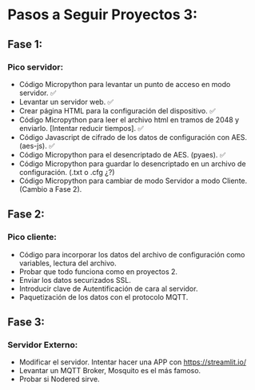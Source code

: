 # Pasos a Seguir Proyectos 3:

## Fase 1:
### Pico servidor:

- Código Micropython para levantar un punto de acceso en modo servidor. ✅
- Levantar un servidor web. ✅
- Crear página HTML para la configuración del dispositivo. ✅
- Código Micropython para leer el archivo html en tramos de 2048 y enviarlo. [Intentar reducir tiempos]. ✅
- Código Javascript de cifrado de los datos de configuración con AES. (aes-js). ✅
- Código Micropython para el desencriptado de AES. (pyaes). ✅
- Código Micropython para guardar lo desencriptado en un archivo de configuración. (.txt o .cfg ¿?)
- Código Micropython para cambiar de modo Servidor a modo Cliente. (Cambio a Fase 2).


## Fase 2:
### Pico cliente:

- Código para incorporar los datos del archivo de configuración como variables, lectura del archivo.
- Probar que todo funciona como en proyectos 2.
- Enviar los datos securizados SSL.
- Introducir clave de Autentificación de cara al servidor.
- Paquetización de los datos con el protocolo MQTT.

## Fase 3:
### Servidor Externo:

- Modificar el servidor. Intentar hacer una APP con https://streamlit.io/ 
- Levantar un MQTT Broker, Mosquito es el más famoso.
- Probar si Nodered sirve.

